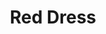 ---
layout: post
title:  "Red Dress"
categories: red
hex: ["#DCBBBB", "#F58A84", "#F53F29", "#D30000"]
image: 
  feature: dress-red-crop.png
---